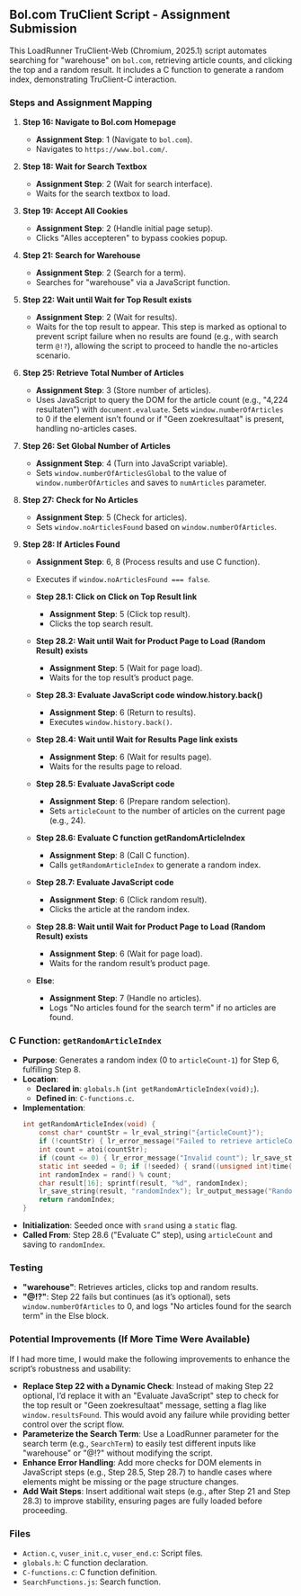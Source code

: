 ## Bol.com TruClient Script - Assignment Submission

This LoadRunner TruClient-Web (Chromium, 2025.1) script automates searching for "warehouse" on `bol.com`, retrieving article counts, and clicking the top and a random result. It includes a C function to generate a random index, demonstrating TruClient-C interaction.

### Steps and Assignment Mapping

1. **Step 16: Navigate to Bol.com Homepage**  
   - **Assignment Step**: 1 (Navigate to `bol.com`).  
   - Navigates to `https://www.bol.com/`.

2. **Step 18: Wait for Search Textbox**  
   - **Assignment Step**: 2 (Wait for search interface).  
   - Waits for the search textbox to load.

3. **Step 19: Accept All Cookies**  
   - **Assignment Step**: 2 (Handle initial page setup).  
   - Clicks "Alles accepteren" to bypass cookies popup.

4. **Step 21: Search for Warehouse**  
   - **Assignment Step**: 2 (Search for a term).  
   - Searches for "warehouse" via a JavaScript function.

5. **Step 22: Wait until Wait for Top Result exists**  
   - **Assignment Step**: 2 (Wait for results).  
   - Waits for the top result to appear. This step is marked as optional to prevent script failure when no results are found (e.g., with search term `@!?`), allowing the script to proceed to handle the no-articles scenario.

6. **Step 25: Retrieve Total Number of Articles**  
   - **Assignment Step**: 3 (Store number of articles).  
   - Uses JavaScript to query the DOM for the article count (e.g., "4,224 resultaten") with `document.evaluate`. Sets `window.numberOfArticles` to 0 if the element isn’t found or if "Geen zoekresultaat" is present, handling no-articles cases.

7. **Step 26: Set Global Number of Articles**  
   - **Assignment Step**: 4 (Turn into JavaScript variable).  
   - Sets `window.numberOfArticlesGlobal` to the value of `window.numberOfArticles` and saves to `numArticles` parameter.

8. **Step 27: Check for No Articles**  
   - **Assignment Step**: 5 (Check for articles).  
   - Sets `window.noArticlesFound` based on `window.numberOfArticles`.

9. **Step 28: If Articles Found**  
   - **Assignment Step**: 6, 8 (Process results and use C function).  
   - Executes if `window.noArticlesFound === false`.

   - **Step 28.1: Click on Click on Top Result link**  
     - **Assignment Step**: 5 (Click top result).  
     - Clicks the top search result.

   - **Step 28.2: Wait until Wait for Product Page to Load (Random Result) exists**  
     - **Assignment Step**: 5 (Wait for page load).  
     - Waits for the top result’s product page.

   - **Step 28.3: Evaluate JavaScript code window.history.back()**  
     - **Assignment Step**: 6 (Return to results).  
     - Executes `window.history.back()`.

   - **Step 28.4: Wait until Wait for Results Page link exists**  
     - **Assignment Step**: 6 (Wait for results page).  
     - Waits for the results page to reload.

   - **Step 28.5: Evaluate JavaScript code**  
     - **Assignment Step**: 6 (Prepare random selection).  
     - Sets `articleCount` to the number of articles on the current page (e.g., 24).

   - **Step 28.6: Evaluate C function getRandomArticleIndex**  
     - **Assignment Step**: 8 (Call C function).  
     - Calls `getRandomArticleIndex` to generate a random index.

   - **Step 28.7: Evaluate JavaScript code**  
     - **Assignment Step**: 6 (Click random result).  
     - Clicks the article at the random index.

   - **Step 28.8: Wait until Wait for Product Page to Load (Random Result) exists**  
     - **Assignment Step**: 6 (Wait for page load).  
     - Waits for the random result’s product page.

   - **Else**:  
     - **Assignment Step**: 7 (Handle no articles).  
     - Logs "No articles found for the search term" if no articles are found.

### C Function: `getRandomArticleIndex`

- **Purpose**: Generates a random index (0 to `articleCount-1`) for Step 6, fulfilling Step 8.
- **Location**:  
  - **Declared in**: `globals.h` (`int getRandomArticleIndex(void);`).  
  - **Defined in**: `C-functions.c`.
- **Implementation**:  
  ```c
  int getRandomArticleIndex(void) {
      const char* countStr = lr_eval_string("{articleCount}");
      if (!countStr) { lr_error_message("Failed to retrieve articleCount"); return -1; }
      int count = atoi(countStr);
      if (count <= 0) { lr_error_message("Invalid count"); lr_save_string("0", "randomIndex"); return 0; }
      static int seeded = 0; if (!seeded) { srand((unsigned int)time(NULL)); seeded = 1; }
      int randomIndex = rand() % count;
      char result[16]; sprintf(result, "%d", randomIndex);
      lr_save_string(result, "randomIndex"); lr_output_message("Random index: %s", result);
      return randomIndex;
  }
  ```
- **Initialization**: Seeded once with `srand` using a `static` flag.
- **Called From**: Step 28.6 ("Evaluate C" step), using `articleCount` and saving to `randomIndex`.

### Testing

- **"warehouse"**: Retrieves articles, clicks top and random results.
- **"@!?"**: Step 22 fails but continues (as it’s optional), sets `window.numberOfArticles` to 0, and logs "No articles found for the search term" in the Else block.

### Potential Improvements (If More Time Were Available)

If I had more time, I would make the following improvements to enhance the script’s robustness and usability:

- **Replace Step 22 with a Dynamic Check**: Instead of making Step 22 optional, I’d replace it with an "Evaluate JavaScript" step to check for the top result or "Geen zoekresultaat" message, setting a flag like `window.resultsFound`. This would avoid any failure while providing better control over the script flow.
- **Parameterize the Search Term**: Use a LoadRunner parameter for the search term (e.g., `SearchTerm`) to easily test different inputs like "warehouse" or "@!?" without modifying the script.
- **Enhance Error Handling**: Add more checks for DOM elements in JavaScript steps (e.g., Step 28.5, Step 28.7) to handle cases where elements might be missing or the page structure changes.
- **Add Wait Steps**: Insert additional wait steps (e.g., after Step 21 and Step 28.3) to improve stability, ensuring pages are fully loaded before proceeding.


### Files

- `Action.c`, `vuser_init.c`, `vuser_end.c`: Script files.
- `globals.h`: C function declaration.
- `C-functions.c`: C function definition.
- `SearchFunctions.js`: Search function.

